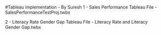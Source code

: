 #Tableau implementation - By Suresh
1 - Sales Performance 
Tableau File - SalesPerformanceTestProj.twbx

2 - Literacy Rate Gender Gap
Tableau File - Literacy Rate and Literacy Gender Gap.twbx
